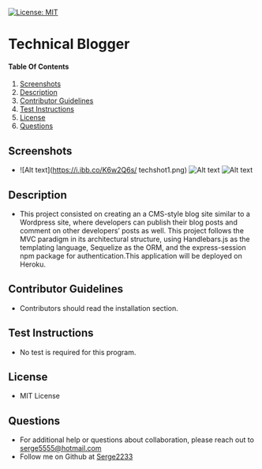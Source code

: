 [![License: MIT](https://img.shields.io/badge/License-MIT-yellow.svg)](https://opensource.org/licenses/MIT)

# Technical Blogger

#### Table Of Contents
1. [Screenshots](#screenshots)
2. [Description](#description)
3. [Contributor Guidelines](#contributor-guidelines)
4. [Test Instructions](#test-instructions)
5. [License](#license)
6. [Questions](#questions)
## Screenshots
* ![Alt text](https://i.ibb.co/K6w2Q6s/     techshot1.png)
  ![Alt text](https://i.ibb.co/4MDxYq3/techshot2.png)
  ![Alt text](https://i.ibb.co/T4NzLvP/techshot3.png)

## Description
* This project consisted on creating an a CMS-style blog site similar to a Wordpress site, where developers can publish their blog posts and comment on other developers’ posts as well. This project follows the MVC paradigm in its architectural structure, using Handlebars.js as the templating language, Sequelize as the ORM, and the express-session npm package for authentication.This application will be deployed on Heroku.
## Contributor Guidelines
* Contributors should read the installation section.
## Test Instructions
* No test is required for this program.
## License
* MIT License 
## Questions
* For additional help or questions about collaboration, please reach out to serge5555@hotmail.com
* Follow me on Github at [Serge2233](http://github.com/Serge2233)